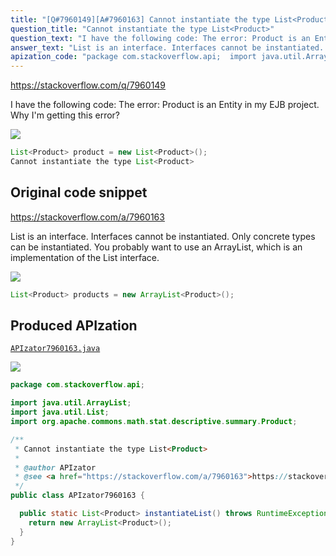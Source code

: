```yaml
---
title: "[Q#7960149][A#7960163] Cannot instantiate the type List<Product>"
question_title: "Cannot instantiate the type List<Product>"
question_text: "I have the following code: The error: Product is an Entity in my EJB project. Why I'm getting this error?"
answer_text: "List is an interface. Interfaces cannot be instantiated. Only concrete types can be instantiated. You probably want to use an ArrayList, which is an implementation of the List interface."
apization_code: "package com.stackoverflow.api;  import java.util.ArrayList; import java.util.List; import org.apache.commons.math.stat.descriptive.summary.Product;  /**  * Cannot instantiate the type List<Product>  *  * @author APIzator  * @see <a href=\"https://stackoverflow.com/a/7960163\">https://stackoverflow.com/a/7960163</a>  */ public class APIzator7960163 {    public static List<Product> instantiateList() throws RuntimeException {     return new ArrayList<Product>();   } }"
---
```


https://stackoverflow.com/q/7960149

I have the following code:
The error:
Product is an Entity in my EJB project. Why I&#x27;m getting this error?


<div class="code-logo"><img src="/stackoverflow.png" /></div>

```java
List<Product> product = new List<Product>();
Cannot instantiate the type List<Product>
```


## Original code snippet

https://stackoverflow.com/a/7960163

List is an interface. Interfaces cannot be instantiated. Only concrete types can be instantiated. You probably want to use an ArrayList, which is an implementation of the List interface.

<div class="code-logo"><img src="/stackoverflow.png" /></div>

```java
List<Product> products = new ArrayList<Product>();
```

## Produced APIzation

[`APIzator7960163.java`](https://github.com/pasqualesalza/apization-temp-data/raw/master/search/APIzator7960163.java)

<div class="code-logo"><img src="/apizator.png" /></div>

```java
package com.stackoverflow.api;

import java.util.ArrayList;
import java.util.List;
import org.apache.commons.math.stat.descriptive.summary.Product;

/**
 * Cannot instantiate the type List<Product>
 *
 * @author APIzator
 * @see <a href="https://stackoverflow.com/a/7960163">https://stackoverflow.com/a/7960163</a>
 */
public class APIzator7960163 {

  public static List<Product> instantiateList() throws RuntimeException {
    return new ArrayList<Product>();
  }
}

```